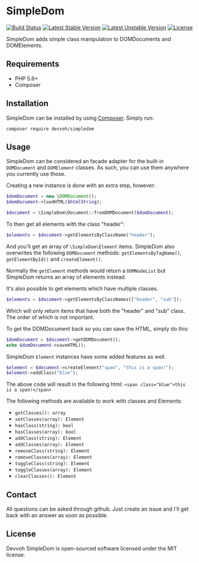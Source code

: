 # SimpleDom

[![Build Status](https://travis-ci.org/devvoh/simpledom.svg?branch=master)](https://travis-ci.org/devvoh/simpledom)
[![Latest Stable Version](https://poser.pugx.org/devvoh/simpledom/v/stable)](https://packagist.org/packages/devvoh/simpledom)
[![Latest Unstable Version](https://poser.pugx.org/devvoh/simpledom/v/unstable)](https://packagist.org/packages/devvoh/simpledom)
[![License](https://poser.pugx.org/devvoh/simpledom/license)](https://packagist.org/packages/devvoh/simpledom)

SimpleDom adds simple class manipulation to DOMDocuments and DOMElements.

## Requirements

- PHP 5.6+
- Composer

## Installation

SimpleDom can be installed by using [Composer](http://getcomposer.org/). Simply run:

`composer require devvoh/simpledom`

## Usage

SimpleDom can be considered an facade adapter for the built-in `DOMDocument` and `DOMElement` classes. As such, you can use them anywhere you currently use those.

Creating a new instance is done with an extra step, however:

```php
$domDocument = new \DOMDocument();
$domDocument->loadHTML($htmlString);

$document = \SimpleDom\Document::fromDOMDocument($domDocument);
```

To then get all elements with the class "header":

```php
$elements = $document->getElementsByClassName("header");
```

And you'll get an array of `\SimpleDom\Element` items. SimpleDom also overwrites the following `DOMDocument` methods: `getElementsByTagName()`, `getElementById()` and `createElement()`.

Normally the `getElement` methods would return a `DOMNodeList` but SimpleDom returns an array of elements instead.

It's also possible to get elements which have multiple classes.

```php
$elements = $document->getElementsByClassNames(["header", "sub"]);
```

Which will only return items that have both the "header" and "sub" class. The order of which is not important.

To get the DOMDocument back so you can save the HTML, simply do this:

```php
$domDocument = $document->getDOMDocument();
echo $domDocument->saveHTML();
```

SimpleDom `Element` instances have some added features as well.

```php
$element = $document->createElement("span", "this is a span!");
$element->addClass("blue");
```

The above code will result in the following html: `<span class="blue">this is a span!</span>`

The following methods are available to work with classes and Elements:
- `getClasses(): array`
- `setClasses(array): Element`
- `hasClass(string): bool`
- `hasClasses(array): bool`
- `addClass(string): Element`
- `addClasses(array): Element`
- `removeClass(string): Element`
- `removeClasses(array): Element`
- `toggleClass(string): Element`
- `toggleClasses(array): Element`
- `clearClasses(): Element`

## Contact

All questions can be asked through github. Just create an issue and I'll get back with an answer as soon as possible.

## License

Devvoh SimpleDom is open-sourced software licensed under the MIT license.